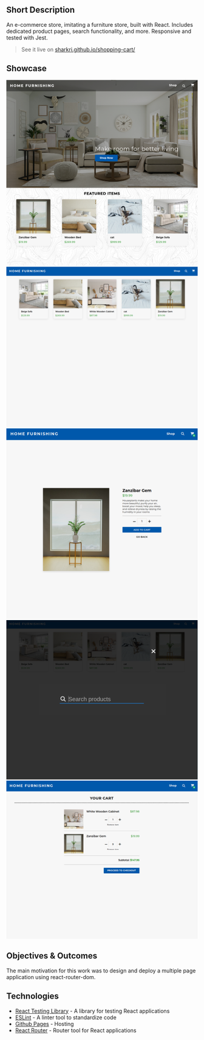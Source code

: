 ## Short Description

An e-commerce store, imitating a furniture store, built with React. Includes dedicated product pages, search functionality, and more. Responsive and tested with Jest.

> See it live on [sharkri.github.io/shopping-cart/
> ](https://sharkri.github.io/shopping-cart/)

## Showcase

![homepage preview](./src/images/homepage-preview.png)
![shop preview](./src/images/shop-preview.png)
![product page preview](./src/images/product-page-preview.png)
![search preview](./src/images/search-preview.png)
![cart preview](./src/images/cart-preview.png)

## Objectives & Outcomes

The main motivation for this work was to design and deploy a multiple page application using react-router-dom.

## Technologies

- [React Testing Library](https://testing-library.com/) - A library for testing React applications
- [ESLint](https://eslint.org/) - A linter tool to standardize code
- [Github Pages](https://pages.github.com/) - Hosting
- [React Router](https://reactrouter.com/web/guides/quick-start) - Router tool for React applications
